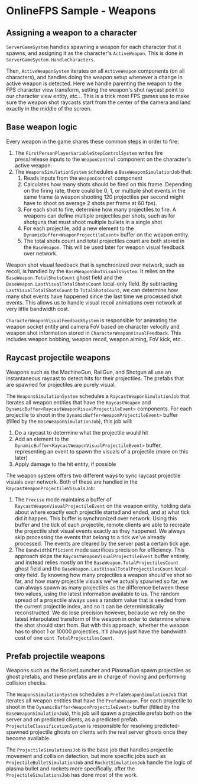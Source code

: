 
# OnlineFPS Sample - Weapons

## Assigning a weapon to a character

`ServerGameSystem` handles spawning a weapon for each character that it spawns, and assigning it as the character's `ActiveWeapon`. This is done in `ServerGameSystem.HandleCharacters`.

Then, `ActiveWeaponSystem` iterates on all `ActiveWeapon` components (on all characters), and handles doing the weapon setup whenever a change in active weapon is detected. Here we handle parenting the weapon to the FPS character view transform, setting the weapon's shot raycast point to our character view entity, etc... This is a trick most FPS games use to make sure the weapon shot raycasts start from the center of the camera and land exactly in the middle of the screen.


## Base weapon logic

Every weapon in the game shares these common steps in order to fire:
1. The `FirstPersonPlayerVariableStepControlSystem` writes fire press/release inputs to the `WeaponControl` component on the character's active weapon.
1. The `WeaponsSimulationSystem` schedules a `BaseWeaponSimulationJob` that:
    1. Reads inputs from the `WeaponControl` component
    1. Calculates how many shots should be fired on this frame. Depending on the firing rate, there could be 0, 1, or multiple shot events in the same frame (a weapon shooting 120 projectiles per second might have to shoot on average 2 shots per frame at 60 fps). 
    1. For each shot to fire, determine how many projectiles to fire. A weapons can define multiple projectiles per shots, such as for shotguns that must shoot multiple bullets in a single shot
    1. For each projectile, add a new element to the `DynamicBuffer<WeaponProjectileEvent>` buffer on the weapon entity. 
    1. The total shots count and total projectiles count are both stored in the `BaseWeapon`. This will be used later for weapon visual feedback over network.

Weapon shot visual feedback that is synchronized over network, such as recoil, is handled by the `BaseWeaponShotVisualsSystem`. It relies on the `BaseWeapon.TotalShotsCount` ghost field and the `BaseWeapon.LastVisualTotalShotsCount` local-only field. By subtracting `LastVisualTotalShotsCount` to `TotalShotsCount`, we can determine how many shot events have happened since the last time we processed shot events. This allows us to handle visual recoil animations over network at very little bandwidth cost.

`CharacterWeaponVisualFeedbackSystem` is responsible for animating the weapon socket entity and camera FoV based on character velocity and weapon shot information stored in `CharacterWeaponVisualFeedback`. This includes weapon bobbing, weapon recoil, weapon aiming, FoV kick, etc...


## Raycast projectile weapons

Weapons such as the MachineGun, RailGun, and Shotgun all use an instantaneous raycast to detect hits for their projectiles. The prefabs that are spawned for projectiles are purely visual.

The `WeaponsSimulationSystem` schedules a `RaycastWeaponSimulationJob` that iterates all weapon entities that have the `RaycastWeapon` and `DynamicBuffer<RaycastWeaponVisualProjectileEvent>` components. For each projectile to shoot in the `DynamicBuffer<WeaponProjectileEvent>` buffer (filled by the `BaseWeaponSimulationJob`), this job will:
1. Do a raycast to determine what the projectile would hit
1. Add an element to the `DynamicBuffer<RaycastWeaponVisualProjectileEvent>` buffer, representing an event to spawn the visuals of a projectile (more on this later)
1. Apply damage to the hit entity, if possible 

The weapon system offers two different ways to sync raycast projectile visuals over network. Both of these are handled in the `RaycastWeaponProjectileVisualsJob`:
1. The `Precise` mode maintains a buffer of `RaycastWeaponVisualProjectileEvent` on the weapon entity, holding data about where exactly each projectile started and ended, and at what tick did it happen. This buffer is synchronized over network. Using this buffer and the tick of each projectile, remote clients are able to recreate the projectile shot visual events exactly as they happened. We always skip processing the events that belong to a tick we've already processed. The events are cleared by the server past a certain tick age.
1. The `BandwidthEfficient` mode sacrifices precision for efficiency. This approach skips the `RaycastWeaponVisualProjectileEvent` buffer entirely, and instead relies mostly on the `BaseWeapon.TotalProjectilesCount` ghost field and the `BaseWeapon.LastVisualTotalProjectilesCount` local-only field. By knowing how many projectiles a weapon should've shot so far, and how many projectile visuals we've actually spawned so far, we can always spawn as many projectiles as the difference between these two values, using the latest information available to us. The random spread of a projectile always uses a random value that is seeded from the current projectile index, and so it can be deterministically reconstructed. We do lose precision however, because we rely on the latest interpolated transform of the weapon in order to determine where the shot should start from. But with this approach, whether the weapon has to shoot 1 or 10000 projectiles, it'll always just have the bandwidth cost of one `uint TotalProjectilesCount`.


## Prefab projectile weapons

Weapons such as the RocketLauncher and PlasmaGun spawn projectiles as ghost prefabs, and these prefabs are in charge of moving and performing collision checks.

The `WeaponsSimulationSystem` schedules a `PrefabWeaponSimulationJob` that iterates all weapon entities that have the `PrefabWeapon`. For each projectile to shoot in the `DynamicBuffer<WeaponProjectileEvent>` buffer (filled by the `BaseWeaponSimulationJob`), this job will spawn a projectile prefab both on the server and on predicted clients, as a predicted prefab. `ProjectileClassificationSystem` is responsible for resolving predicted-spawned projectile ghosts on clients with the real server ghosts once they become available.

The `ProjectileSimulationsJob` is the base job that handles projectile movement and collision detection, but more specific jobs such as `ProjectileBulletSimulationJob` and `RocketSimulationJob` handle the logic of plasma bullet and rockets more specifically, after the `ProjectileSimulationsJob` has done most of the work.